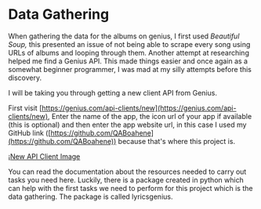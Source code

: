 # Data Gathering

When gathering the data for the albums on genius, I first used *Beautiful Soup,* this presented an issue of not being able to scrape every song using URLs of albums and looping through them. Another attempt at researching helped me find a Genius API. This made things easier and once again as a somewhat beginner programmer, I was mad at my silly attempts before this discovery. 

I will be taking you through getting a new client API from Genius. 

First visit [https://genius.com/api-clients/new](https://genius.com/api-clients/new), Enter the name of the app, the icon url of your app if available (this is optional) and then enter the app website url, in this case I used my GitHub link ([https://github.com/QABoahene](https://github.com/QABoahene)) because that's where this project is.

¡[New API Client Image](https://raw.githubusercontent.com/QABoahene/My-NLP-Journey/main/Context%20Maturity%20(NLP)/images/New%20API%20Client%20Image.png)

You can read the documentation about the resources needed to carry out tasks you need here. Luckily, there is a package created in python which can help with the first tasks we need to perform for this project which is the data gathering. The package is called lyricsgenius. 
